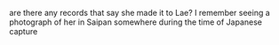 are there any records that say she made it to Lae? I remember seeing a photograph of her in Saipan somewhere during the time of Japanese capture
